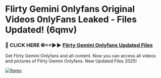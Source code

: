# Flirty Gemini Onlyfans Original Videos 0nlyFans Leaked - Files Updated! (6qmv)

<h3>🔴 CLICK HERE 🌐==►► <a href="https://tinyurl.com/x26r9saj" rel="nofollow">Flirty Gemini Onlyfans Updated Files</a></h3>

Get Flirty Gemini Onlyfans and all content. Now you can access all videos and pictures of Flirty Gemini Onlyfans. New Updated Files 2025!

[![6qmv](https://i.imgur.com/LkgZPqh.gif)](https://tinyurl.com/x26r9saj)
